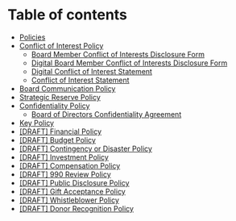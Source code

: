 # Table of contents

* [Policies](README.md)
* [Conflict of Interest Policy](conflict-of-interest-policy.md)
  * [Board Member Conflict of Interests Disclosure Form](conflict-of-interest-policy/board-member-conflict-of-interests-disclosure-form.md)
  * [Digital Board Member Conflict of Interests Disclosure Form](https://forms.monday.com/forms/41bc9a5f10faa5d53a8c49558c633d70?r=use1)
  * [Digital Conflict of Interest Statement](https://forms.monday.com/forms/9501dd91aed9008061d31455fc6cf45a?r=use1)
  * [Conflict of Interest Statement](conflict-of-interest-policy/conflict-of-interest-statement.md)
* [Board Communication Policy](board-communication-policy.md)
* [Strategic Reserve Policy](strategic-reserve-policy.md)
* [Confidentiality Policy](confidentiality-policy/README.md)
  * [Board of Directors Confidentiality Agreement](confidentiality-policy/board-of-directors-confidentiality-agreement.md)
* [Key Policy](key-policy.md)
* [\[DRAFT\] Financial Policy](financial-policy.md)
* [\[DRAFT\] Budget Policy](budget-policy.md)
* [\[DRAFT\] Contingency or Disaster Policy](contingency-or-disaster-policy.md)
* [\[DRAFT\] Investment Policy](investment-policy.md)
* [\[DRAFT\] Compensation Policy](draft-compensation-policy.md)
* [\[DRAFT\] 990 Review Policy](draft-990-review-policy.md)
* [\[DRAFT\] Public Disclosure Policy](draft-public-disclosure-policy.md)
* [\[DRAFT\] Gift Acceptance Policy](draft-gift-acceptance-policy.md)
* [\[DRAFT\] Whistleblower Policy](draft-whistleblower-policy.md)
* [\[DRAFT\] Donor Recognition Policy](draft-donor-recognition-policy.md)
